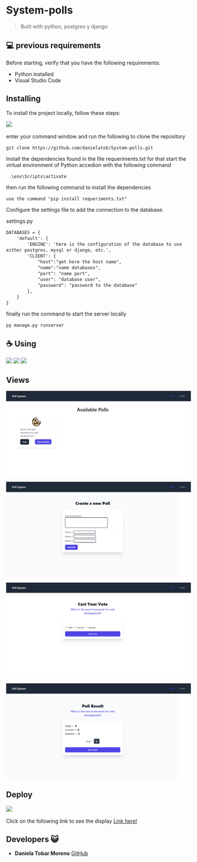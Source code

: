 # System-polls

> Built with python, postgres y django

## 💻 previous requirements

Before starting, verify that you have the following requirements:
* Python installed
* Visual Studio Code


##  Installing

To install the project locally, follow these steps:


<img src="https://img.shields.io/badge/Windows-017AD7?style=for-the-badge&logo=windows&logoColor=white" />

enter your command window and run the following to clone the repository
```
git clone https://github.com/danielatob/System-polls.git
```
Install the dependencies found in the file requeriments.txt for that start the virtual environment of Python accedion with the following command
```
 .\env\Scripts\activate 
```
then run the following command to install the dependencies
```
use the command "pip install requeriments.txt" 
```
Configure the settings file to add the connection to the database. 

settings.py
```
DATABASES = {
    'default': {
        'ENGINE': 'here is the configuration of the database to use either postgres, mysql or django, etc.',
        'CLIENT': {
            "host":"get here the host name",
            "name":"name databases",
            "port": "name port",
            "user": "database user",
            "password": "password to the database"
        },
    }
}
```

finally run the command to start the server locally

```
py manage.py runserver
```

## ☕ Using
<img  src="https://img.shields.io/badge/Python-14354C?style=for-the-badge&logo=python&logoColor=white"/>

<img  src="https://img.shields.io/badge/Django-092E20?style=for-the-badge&logo=django&logoColor=white"/>

<img  src="https://img.shields.io/badge/Heroku-430098?style=for-the-badge&logo=heroku&logoColor=white"/>

##  Views

![image](https://raw.githubusercontent.com/DanielaTob/img/main/home.png)

![image](https://raw.githubusercontent.com/DanielaTob/img/main/create.png)

![image](https://raw.githubusercontent.com/DanielaTob/img/main/vote.png)

![image](https://raw.githubusercontent.com/DanielaTob/img/main/results.png)

## Deploy 


<img  src="https://img.shields.io/badge/Heroku-430098?style=for-the-badge&logo=heroku&logoColor=white"/>


Click on the following link to see the display [Link here!](https://syspoll.herokuapp.com/)

## Developers 😺

* **Daniela Tobar Moreno** [GitHub](https://github.com/DanielaTob)
